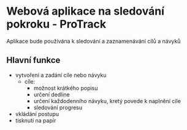 # Webová aplikace na sledování pokroku - ProTrack
Aplikace bude používána k sledování a zaznamenávání cílů a návyků

## Hlavní funkce
- vytvoření a zadání cíle nebo návyku
	- cíle:
		- možnost krátkého popisu
		- určení dedline
  		- určení každodenního návyku, kretý povede k naplnění cíle
  		- sledování progresu   
- vkládání postupu
- tisknutí na papír
